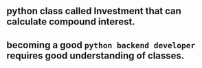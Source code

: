 ## python class called Investment that can calculate compound interest. 
## becoming a good `python backend developer` requires good understanding of classes.